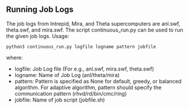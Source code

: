 ## Running Job Logs
The job logs from Intrepid, Mira, and Theta supercomputers are anl.swf, theta.swf, and mira.swf.
The script continuous_run.py can be used to run the given job logs.
Usage:
```
python3 continuous_run.py logfile logname pattern jobfile
```
where:
* logfile: Job Log file (For e.g., anl.swf, mira.swf, theta.swf)
* logname: Name of Job Log (anl/theta/mira)
* pattern: Pattern is specified as None for default, greedy, or balanced algorithm. For adaptive algorithm, pattern should specify the communication pattern (rhvd/rd/bin/cmc/ring)
* jobfile: Name of job script (jobfile.sh)
